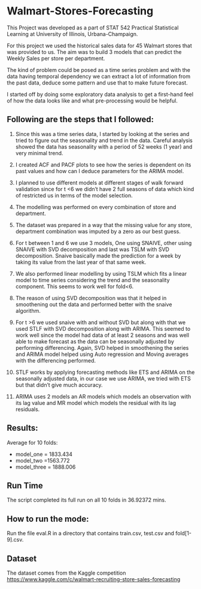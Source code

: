 # Walmart-Stores-Forecasting

This Project was developed as a part of STAT 542 Practical Statistical Learning at University of Illinois, Urbana-Champaign. 

For this project we used the historical sales data for 45 Walmart stores that was provided to us. The aim was to build 3 models that can predict the Weekly Sales per store per department.

The kind of problem could be posed as a time series problem and with the data having temporal dependency we can extract a lot of information from the past data, deduce some pattern and use that to make future forecast.

I started off by doing some exploratory data analysis to get a first-hand feel of how the data looks like and what pre-processing would be helpful.

## Following are the steps that I followed:

1.	Since this was a time series data, I started by looking at the series and tried to figure out the seasonality and trend in the data. Careful analysis showed the data has seasonality with a period of 52 weeks (1 year) and very minimal trend.

2.	I created ACF and PACF plots to see how the series is dependent on its past values and how can I deduce parameters for the ARIMA model.

3.	I planned to use different models at different stages of walk forward validation since for t <6 we didn’t have 2 full seasons of data which kind of restricted us in terms of the model selection.

4.	The modelling was performed on every combination of store and department.

5.	The dataset was prepared in a way that the missing value for any store, department combination was imputed by a zero as our best guess.

6.	For t between 1 and 6 we use 3 models, One using SNAIVE, other using SNAIVE with SVD decomposition and last was TSLM with SVD decomposition. Snaive basically made the prediction for a week by taking its value from the last year of that same week.

7.	We also performed linear modelling by using TSLM which fits a linear model to time series considering the trend and the seasonality component. This seems to work well for fold<6.

8.	The reason of using SVD decomposition was that it helped in smoothening out the data and performed better with the snaive algorithm.

9.	For t >6 we used snaive with and without SVD but along with that we used STLF with SVD decomposition along with ARIMA. This seemed to work well since the model had data of at least 2 seasons and was well able to make forecast as the data can be seasonally adjusted by performing differencing. Again, SVD helped in smoothening the series and ARIMA model helped using Auto regression and Moving averages with the differencing performed.

10.	STLF works by applying forecasting methods like ETS and ARIMA on the seasonally adjusted data, in our case we use ARIMA, we tried with ETS but that didn’t give much accuracy.

11.	ARIMA uses 2 models an AR models which models an observation with its lag value and MR model which models the residual with its lag residuals.


## Results:

Average for 10 folds:

-	model_one = 1833.434
-	model_two =1563.772
-	model_three = 1888.006


## Run Time

The script completed its full run on all 10 folds in 36.92372 mins.



## How to run the mode:
Run the file eval.R in a directory that contains train.csv, test.csv and fold[1-9].csv.

## Dataset 

The dataset comes from the Kaggle competition  https://www.kaggle.com/c/walmart-recruiting-store-sales-forecasting 
